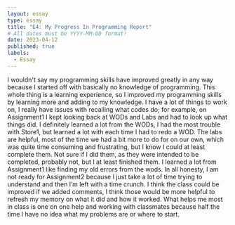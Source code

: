 ```yaml
---
layout: essay
type: essay
title: "E4: My Progress In Programming Report"
# All dates must be YYYY-MM-DD format!
date: 2023-04-12
published: true
labels:
  - Essay
---
```

I wouldn't say my programming skills have improved greatly in any way because I started off with basically no knowledge of programming. This whole thing is a learning experience, so I improved my programming skills by learning more and adding to my knowledge. I have a lot of things to work on, I really have issues with recalling what codes do; for example, on Assignment1 I kept looking back at WODs and Labs and had to look up what things did. I definitely learned a lot from the WODs, I had the most trouble with Store1, but learned a lot with each time I had to redo a WOD. The labs are helpful, most of the time we had a bit more to do for on our own, which was quite time consuming and frustrating, but I know I could at least complete them. Not sure if I did them, as they were intended to be completed, probably not, but I at least finished them. I learned a lot from Assignment1 like finding my old errors from the wods. In all honesty, I am not ready for Assignment2 because I just take a lot of time trying to understand and then I’m left with a time crunch. I think the class could be improved if we added comments, I think those would be more helpful to refresh my memory on what it did and how it worked. What helps me most in class is one on one help and working with classmates because half the time I have no idea what my problems are or where to start. 
